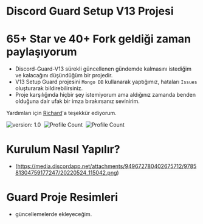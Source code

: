 # Discord Guard Setup V13 Projesi

# 65+ Star ve 40+ Fork geldiği zaman paylaşıyorum
- Discord-Guard-V13 sürekli güncellenen gündemde kalmasını istediğim ve kalacağını düşündüğüm bir projedir.
- V13 Setup Guard projesini `Mongo DB` kullanarak yaptığımız, hataları `Issues` oluşturarak bildirebilirsiniz.
- Proje karşılığında hiçbir şey istemiyorum ama aldığınız zamanda benden olduğuna dair ufak bir imza bırakırsanız sevinirim.

Yardımları için [Richard](https://github.com/belaliyim)'a teşekkür ediyorum.

![version: 1.0](https://img.shields.io/badge/Version-1.0-informational&color=yellow)&nbsp;
![Profile Count](https://komarev.com/ghpvc/?username=floxyshu&color=blue)&nbsp;
![Profile Count](https://komarev.com/ghpvc/?username=discord-guard-v13&label=Project%20visits&color=blueviolet)&nbsp;

# Kurulum Nasıl Yapılır?
- (https://media.discordapp.net/attachments/949672780402675712/978581304759177247/20220524_115042.png)

# Guard Proje Resimleri
- güncellemelerde ekleyeceğim.
